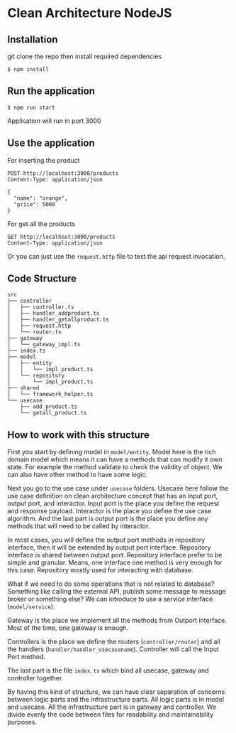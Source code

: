 # Clean Architecture NodeJS

## Installation
git clone the repo then install required dependencies
```shell
$ npm install 
```

## Run the application
```shell
$ npm run start
```
Application will run in port 3000

## Use the application

For inserting the product
```text
POST http://localhost:3000/products
Content-Type: application/json

{
  "name": "orange",
  "price": 5000
}
```

For get all the products
```text
GET http://localhost:3000/products
Content-Type: application/json
```
Or you can just use the `request.http` file to test the api request invocation.


## Code Structure
```text
src
├── controller
│   ├── controller.ts
│   ├── handler_addproduct.ts
│   ├── handler_getallproduct.ts
│   ├── request.http
│   └── router.ts
├── gateway
│   └── gateway_impl.ts
├── index.ts
├── model
│   ├── entity
│   │   └── impl_product.ts
│   └── repository
│       └── impl_product.ts
├── shared
│   └── framework_helper.ts
└── usecase
    ├── add_product.ts
    └── getall_product.ts
```

## How to work with this structure
First you start by defining model in `model/entity`. Model here is the rich domain model which means it can have a methods that can modify it own state.
For example the method validate to check the validity of object. We can also have other method to have some logic. 

Next you go to the use case under `usecase` folders. Usecase here follow the use case definition on clean architecture concept that has an input port, output port, and interactor.
Input port is the place you define the request and response payload. Interactor is the place you define the use case algorithm. 
And the last part is output port is the place you define any methods that will need to be called by interactor.

In most cases, you will define the output port methods in repository interface, then it will be extended by output port interface. 
Repository interface is shared between output port.
Repository interface prefer to be simple and granular. Means, one interface one method is very enough for this case.
Repository mostly used for interacting with database.

What if we need to do some operations that is not related to database? 
Something like calling the external API, publish some message to message broker or something else?
We can introduce to use a service interface (`model/service`). 

Gateway is the place we implement all the methods from Outport interface. Most of the time, one gateway is enough.

Controllers is the place we define the routers (`controller/router`) and all the handlers (`handler/handler_usecasename`).
Controller will call the Input Port method.

The last part is the file `index.ts` which bind all usecase, gateway and controller together.

By having this kind of structure, we can have clear separation of concerns between logic parts and the infrastructure parts.
All logic parts is in model and usecase. All the infrastructure part is in gateway and controller.
We divide evenly the code between files for readability and maintainability purposes. 



